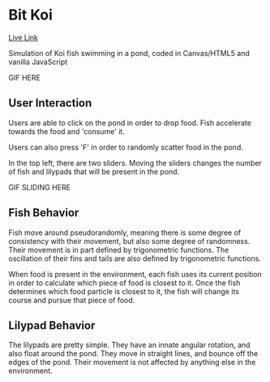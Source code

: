 # Bit Koi
[Live Link](https://tyler-chi.github.io/JSProject/)

Simulation of Koi fish swimming in a pond, coded in Canvas/HTML5 and vanilla JavaScript

GIF HERE

## User Interaction

Users are able to click on the pond in order to drop food. Fish accelerate towards the food and 'consume' it.

Users can also press 'F' in order to randomly scatter food in the pond.

In the top left, there are two sliders. Moving the sliders changes the number of fish and lilypads that will be present in the pond.

GIF SLIDING HERE

## Fish Behavior

Fish move around pseudorandomly, meaning there is some degree of consistency with their movement, but also some degree of randomness. Their movement is in part defined by trigonometric functions. The oscillation of their fins and tails are also defined by trigonometric functions.

When food is present in the environment, each fish uses its current position in order to calculate which piece of food is closest to it. Once the fish determines which food particle is closest to it, the fish will change its course and pursue that piece of food. 


## Lilypad Behavior

The lilypads are pretty simple. They have an innate angular rotation, and also float around the pond. They move in straight lines, and bounce off the edges of the pond. Their movement is not affected by anything else in the environment. 